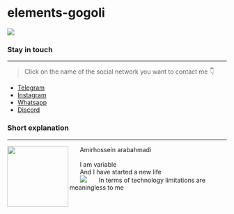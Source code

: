 # elements-gogoli

<img src="https://s21.picofile.com/file/8443048426/Screenshot_29_.png">


 ### Stay in touch
 ___
 > Click on the name of the social network you want to contact me 👇
-  [Telegram](http://t.me/amir0026a)
-  [Instagram](http://instagram.com/amir0026_a)
-  [Whatsapp](http://wa.me/message/D3VOL2BRUSPIE1)
-  [Discord](http://discord.gg/T4JytppwT8)

### Short explanation
___

<img align="left" width="140" src="https://s21.picofile.com/file/8442878784/Amir.jpg">
&nbsp;&nbsp;&nbsp;&nbsp;&nbsp; Amirhossein arabahmadi
<br>
<br>
&nbsp;&nbsp;&nbsp;&nbsp;&nbsp; I am variable
<br>
&nbsp;&nbsp;&nbsp;&nbsp;&nbsp; And I have started a new life
<br>
&nbsp;&nbsp;&nbsp;&nbsp;&nbsp; <img src="https://hpv.im/horizontal-line-divider-png-transparent.png">
&nbsp;&nbsp;&nbsp;&nbsp;&nbsp; In terms of technology limitations are meaningless to me
<br>
